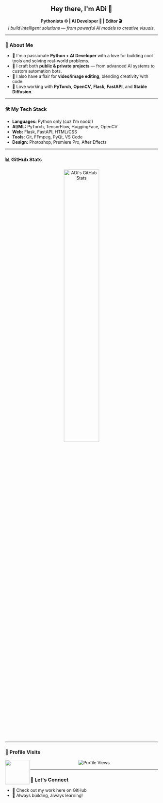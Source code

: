 <h2 align="center">Hey there, I'm ADi 👋</h2>

<p align="center">
  <b>Pythonista ⚙ | AI Developer 🤖 | Editor 🎬</b><br>
  <i>I build intelligent solutions — from powerful AI models to creative visuals.</i>
</p>

---

### 🧠 About Me

- 🔹 I'm a passionate **Python + AI Developer** with a love for building cool tools and solving real-world problems.
- 🔹 I craft both **public & private projects** — from advanced AI systems to custom automation bots.
- 🔹 I also have a flair for **video/image editing**, blending creativity with code.
- 🔹 Love working with **PyTorch**, **OpenCV**, **Flask**, **FastAPI**, and **Stable Diffusion**.

---

### 🛠️ My Tech Stack

- **Languages:** Python only (cuz I'm noob!)
- **AI/ML:** PyTorch, TensorFlow, HuggingFace, OpenCV
- **Web:** Flask, FastAPI, HTML/CSS
- **Tools:** Git, FFmpeg, PyQt, VS Code
- **Design:** Photoshop, Premiere Pro, After Effects

---

### 📊 GitHub Stats

<p align="center">
  <img alt="ADi's GitHub Stats" src="https://github-readme-stats.vercel.app/api?username=ADiBariya&show_icons=true&theme=tokyonight&border_radius=10&include_all_commits=true&hide_rank=false" width="48%"/>
</p>

---

### 📍 Profile Visits

<p align="center">
  <img src="[https://i.imgur.com/NhRmGQw.gif](https://www.google.com/url?sa=i&url=https%3A%2F%2Fin.pinterest.com%2Fpin%2F870109590492906618%2F&psig=AOvVaw3x1jRsr0F1Y-L9TKMo5AIT&ust=1750678941917000&source=images&cd=vfe&opi=89978449&ved=0CBQQjRxqFwoTCNDj_bb5hI4DFQAAAAAdAAAAABAE)" width="80" align="left" />
  <img src="https://count.getloli.com/get/@ADiBariya?theme=rule34" alt="Profile Views" />
</p>

---

### 🔗 Let's Connect

- 💼 Check out my work here on GitHub  
- 🧠 Always building, always learning!
